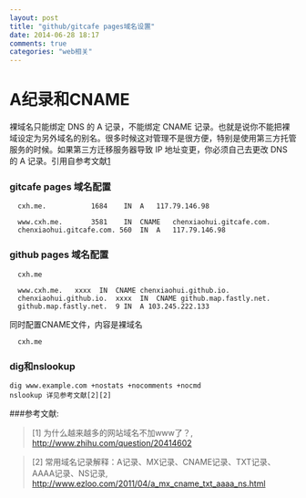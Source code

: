 ```yaml
---
layout: post
title: "github/gitcafe pages域名设置"
date: 2014-06-28 18:17
comments: true
categories: "web相关"
---
```




# A纪录和CNAME

  裸域名只能绑定 DNS 的 A 记录，不能绑定 CNAME 记录。也就是说你不能把裸域设定为另外域名的别名。很多时候这对管理不是很方便，特别是使用第三方托管服务的时候。如果第三方迁移服务器导致 IP 地址变更，你必须自己去更改 DNS 的 A 记录。引用自参考文献[1][1]


### gitcafe pages 域名配置

	  cxh.me.			1684	IN	A	117.79.146.98

	  www.cxh.me.		3581	IN	CNAME	chenxiaohui.gitcafe.com.
	  chenxiaohui.gitcafe.com. 560	IN	A	117.79.146.98


### github pages 域名配置

	  cxh.me

	  www.cxh.me.   xxxx  IN  CNAME chenxiaohui.github.io.
	  chenxiaohui.github.io.  xxxx  IN  CNAME github.map.fastly.net.
	  github.map.fastly.net.  9 IN  A 103.245.222.133
	  
  同时配置CNAME文件，内容是裸域名

	  cxh.me

### dig和nslookup

    dig www.example.com +nostats +nocomments +nocmd
    nslookup 详见参考文献[2][2]

[1]: http://www.zhihu.com/question/20414602 "为什么越来越多的网站域名不加www了？"
[2]: http://www.ezloo.com/2011/04/a_mx_cname_txt_aaaa_ns.html "常用域名记录解释：A记录、MX记录、CNAME记录、TXT记录、AAAA记录、NS记录"

###参考文献:

>\[1] 为什么越来越多的网站域名不加www了？, <http://www.zhihu.com/question/20414602>

>\[2] 常用域名记录解释：A记录、MX记录、CNAME记录、TXT记录、AAAA记录、NS记录, <http://www.ezloo.com/2011/04/a_mx_cname_txt_aaaa_ns.html>

